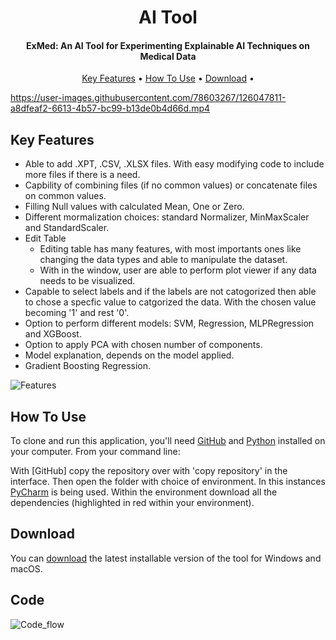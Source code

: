
<h1 align="center">
  AI Tool 
  <br>
</h1>

<h4 align="center">ExMed: An AI Tool for Experimenting Explainable AI Techniques on Medical Data</h4>

<p align="center">
  <a href="#key-features">Key Features</a> •
  <a href="#how-to-use">How To Use</a> •
  <a href="#download">Download</a> •
</p>

  https://user-images.githubusercontent.com/78603267/126047811-a8dfeaf2-6613-4b57-bc99-b13de0b4d66d.mp4 

## Key Features

* Able to add .XPT, .CSV, .XLSX files. With easy modifying code to include more files if there is a need.
* Capbility of combining files (if no common values) or concatenate files on common values. 
* Filling Null values with calculated Mean, One or Zero.
* Different mormalization choices: standard Normalizer, MinMaxScaler and StandardScaler. 
* Edit Table
  - Editing table has many features, with most importants ones like changing the data types and able to manipulate the dataset. 
  - With in the window, user are able to perform plot viewer if any data needs to be visualized. 
* Capable to select labels and if the labels are not catogorized then able to chose a specfic value to catgorized the data. With the chosen value becoming '1' and rest '0'.
* Option to perform different models: SVM, Regression, MLPRegression and XGBoost.
* Option to apply PCA with chosen number of components.
* Model explanation, depends on the model applied.
* Gradient Boosting Regression.

![Features](https://user-images.githubusercontent.com/78603267/126048668-38f58f7b-4f2d-4a31-b3b0-47fa47e251a0.PNG)


## How To Use

To clone and run this application, you'll need [GitHub](https://desktop.github.com/) and [Python](https://www.python.org/) installed on your computer. From your command line:

With [GitHub] copy the repository over with 'copy repository' in the interface. Then open the folder with choice of environment. In this instances [PyCharm](https://www.jetbrains.com/pycharm/) is being used. Within the environment download all the dependencies (highlighted in red within your environment).

## Download

You can [download](https://github.com/983046/ExMed.git) the latest installable version of the tool for Windows and macOS.

## Code
![Code_flow](https://user-images.githubusercontent.com/78603267/126048686-eee35dab-1fe1-40d7-9daf-9171992e7c06.jpg)


